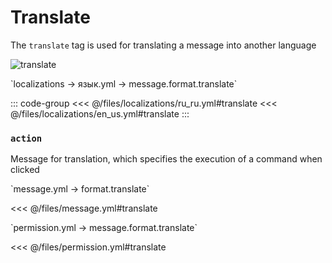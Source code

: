 # Translate

The `translate` tag is used for translating a message into another language

![translate](/translate.png)

[//]: # (localization)
<!--@include: @/parts/words.md#localization--> 
<!--@include: @/parts/words.md#path--> `localizations → язык.yml → message.format.translate`

<!--@include: @/parts/words.md#default--> 

::: code-group
<<< @/files/localizations/ru_ru.yml#translate
<<< @/files/localizations/en_us.yml#translate
:::

### `action`

Message for translation, which specifies the execution of a command when clicked

[//]: # (message.yml)
<!--@include: @/parts/words.md#setting-->
<!--@include: @/parts/words.md#path--> `message.yml → format.translate`

<!--@include: @/parts/words.md#default-->
<<< @/files/message.yml#translate

<!--@include: @/parts/enable.md-->

[//]: # (permission.yml)
<!--@include: @/parts/words.md#permission-->
<!--@include: @/parts/words.md#path--> `permission.yml → message.format.translate`

<!--@include: @/parts/words.md#default-->
<<< @/files/permission.yml#translate

<!--@include: @/parts/permission/permissionTier3.md-->
